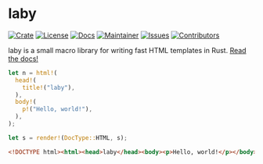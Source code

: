 # laby

[![Crate](https://img.shields.io/crates/v/laby)][1]
[![License](https://img.shields.io/crates/l/laby)](LICENSE)
[![Docs](https://img.shields.io/docsrs/laby)][2]
[![Maintainer](https://img.shields.io/badge/maintainer-luaneko-pink)][3]
[![Issues](https://img.shields.io/github/issues/chiyadev/laby.svg)][4]
[![Contributors](https://img.shields.io/github/contributors/chiyadev/laby.svg)][5]

laby is a small macro library for writing fast HTML templates in Rust. [Read the docs!][2]

```rust
let n = html!(
  head!(
    title!("laby"),
  ),
  body!(
    p!("Hello, world!"),
  ),
);

let s = render!(DocType::HTML, s);
```

```html
<!DOCTYPE html><html><head>laby</head><body><p>Hello, world!</p></body></html>
```

[1]: https://crates.io/crates/laby
[2]: https://docs.rs/laby
[3]: https://github.com/luaneko
[4]: https://GitHub.com/chiyadev/laby/issues
[5]: https://github.com/chiyadev/laby/graphs/contributors

